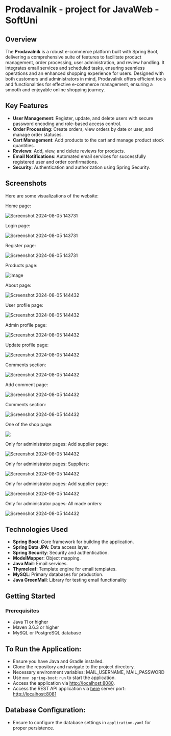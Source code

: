 # Prodavalnik - project for JavaWeb - SoftUni

## Overview

The **Prodavalnik** is a robust e-commerce platform built with Spring Boot, delivering a comprehensive suite of features to facilitate product management, order processing, user administration, and review handling. It integrates email services and scheduled tasks, ensuring seamless operations and an enhanced shopping experience for users. Designed with both customers and administrators in mind, Prodavalnik offers efficient tools and functionalities for effective e-commerce management, ensuring a smooth and enjoyable online shopping journey.
## Key Features

- **User Management**: Register, update, and delete users with secure password encoding and role-based access control.
- **Order Processing**: Create orders, view orders by date or user, and manage order statuses.
- **Cart Management**: Add products to the cart and manage product stock quantities.
- **Reviews**: Add, view, and delete reviews for products.
- **Email Notifications**: Automated email services for successfully registered user and order confirmations.
- **Security**: Authentication and authorization using Spring Security.

## Screenshots

Here are some visualizations of the website:

<div class="image-container">
  <p>Home page:</p>
  <img src="src/main/resources/static/images/screenshots/Screenshot 2024-08-07 at 18.53.06.png" alt="Screenshot 2024-08-05 143731"/>
</div>
<div class="image-container">
  <p>Login page:</p>
  <img src="src/main/resources/static/images/screenshots/Screenshot 2024-08-07 at 18.53.43.png" alt="Screenshot 2024-08-05 143731"/>
</div>
<div class="image-container">
  <p>Register page:</p>
  <img src="src/main/resources/static/images/screenshots/Screenshot 2024-08-07 at 18.53.57.png" alt="Screenshot 2024-08-05 143731"/>
</div>
<div class="image-container">
  <p>Products page:</p>
  <img src="src/main/resources/static/images/screenshots/Screenshot 2024-08-07 at 18.56.31.png" alt="image"/>
</div>
<div class="image-container">
  <p>About page:</p>
  <img src="src/main/resources/static/images/screenshots/Screenshot 2024-08-07 at 19.11.06.png" alt="Screenshot 2024-08-05 144432"/>
</div>
<div class="image-container">
  <p>User profile page:</p>
  <img src="src/main/resources/static/images/screenshots/Screenshot 2024-08-07 at 18.55.02.png" alt="Screenshot 2024-08-05 144432"/>
</div>
<div class="image-container">
  <p>Admin profile page:</p>
  <img src="src/main/resources/static/images/screenshots/Screenshot 2024-08-07 at 19.12.07.png" alt="Screenshot 2024-08-05 144432"/>
</div>
<div class="image-container">
  <p>Update profile page:</p>
  <img src="src/main/resources/static/images/screenshots/Screenshot 2024-08-07 at 19.45.43.png" alt="Screenshot 2024-08-05 144432"/>
</div>
<div class="image-container">
  <p>Comments section:</p>
  <img src="src/main/resources/static/images/screenshots/Screenshot 2024-08-07 at 18.59.31.png" alt="Screenshot 2024-08-05 144432"/>
</div>
<div class="image-container">
  <p>Add comment page:</p>
  <img src="src/main/resources/static/images/screenshots/Screenshot 2024-08-07 at 19.45.54.png" alt="Screenshot 2024-08-05 144432"/>
</div>
<div class="image-container">
  <p>Comments section:</p>
  <img src="src/main/resources/static/images/screenshots/Screenshot 2024-08-07 at 18.59.31.png" alt="Screenshot 2024-08-05 144432"/>
</div>
<div class="image-container">
  <p>One of the shop page:</p>
  <img src="src/main/resources/static/images/screenshots/Screenshot 2024-08-07 at 18.58.14.png"/>
</div>
<div class="image-container">
  <p>Only for administrator pages: Add supplier page:</p>
  <img src="src/main/resources/static/images/screenshots/Screenshot 2024-08-07 at 18.58.14.png" alt="Screenshot 2024-08-05 144432"/>
</div>
<div class="image-container">
  <p>Only for administrator pages: Suppliers:</p>
  <img src="src/main/resources/static/images/screenshots/Screenshot 2024-08-07 at 19.01.46.png" alt="Screenshot 2024-08-05 144432"/>
</div>
<div class="image-container">
  <p>Only for administrator pages: Add supplier page:</p>
  <img src="src/main/resources/static/images/screenshots/Screenshot 2024-08-07 at 19.51.37.png" alt="Screenshot 2024-08-05 144432"/>
</div>
<div class="image-container">
  <p>Only for administrator pages: All made orders:</p>
  <img src="src/main/resources/static/images/screenshots/Screenshot 2024-08-07 at 19.51.49.png" alt="Screenshot 2024-08-05 144432"/>
</div>




## Technologies Used

- **Spring Boot**: Core framework for building the application.
- **Spring Data JPA**: Data access layer.
- **Spring Security**: Security and authentication.
- **ModelMapper**: Object mapping.
- **Java Mail**: Email services.
- **Thymeleaf**: Template engine for email templates.
- **MySQL**: Primary databases for production.
- **Java GreenMail**: Library for testing email functionality

## Getting Started

### Prerequisites

- Java 11 or higher
- Maven 3.6.3 or higher
- MySQL or PostgreSQL database

## To Run the Application:

- Ensure you have Java and Gradle installed.
- Clone the repository and navigate to the project directory.
- Necessary environment variables: MAIL_USERNAME, MAIL_PASSWORD
- Use `mvn spring-boot:run` to start the application.
- Access the application via [http://localhost:8080](http://localhost:8080).
- Access the REST API application via [here](https://github.com/Sumeyaxd/Prodavalnik-Supplier/tree/main) server port: [http://localhost:8081](http://localhost:8081)
## Database Configuration:

- Ensure to configure the database settings in `application.yaml` for proper persistence.

